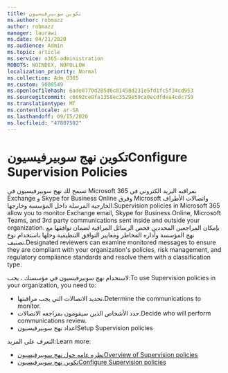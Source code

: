 ```yaml
---
title: تكوين سوبيرفيسيون
ms.author: robmazz
author: robmazz
manager: laurawi
ms.date: 04/21/2020
ms.audience: Admin
ms.topic: article
ms.service: o365-administration
ROBOTS: NOINDEX, NOFOLLOW
localization_priority: Normal
ms.collection: Adm_O365
ms.custom: 9000549
ms.openlocfilehash: 6ade8770d285d6c81458d231e5fd1fc5f34cd953
ms.sourcegitcommit: c6692ce0fa1358ec3529e59ca0ecdfdea4cdc759
ms.translationtype: MT
ms.contentlocale: ar-SA
ms.lasthandoff: 09/15/2020
ms.locfileid: "47807502"
---
```

# <a name="configure-supervision-policies"></a><span data-ttu-id="0175e-102">تكوين نهج سوبيرفيسيون</span><span class="sxs-lookup"><span data-stu-id="0175e-102">Configure Supervision Policies</span></span>

<span data-ttu-id="0175e-103">تسمح لك نهج سوبيرفيسيون في Microsoft 365 بمراقبه البريد الكتروني في Exchange و Skype for Business Online وفرق Microsoft واتصالات الأطراف الخارجية المرسلة داخل المؤسسة وخارجها.</span><span class="sxs-lookup"><span data-stu-id="0175e-103">Supervision policies in Microsoft 365 allow you to monitor Exchange email, Skype for Business Online, Microsoft Teams, and 3rd party communications sent inside and outside your organization.</span></span> <span data-ttu-id="0175e-104">بإمكان المراجعين المحددين فحص الرسائل المراقبة لضمان توافقها مع نهج المؤسسة وأداره المخاطر ومعايير التوافق التنظيمية وحلها باستخدام نوع تصنيف.</span><span class="sxs-lookup"><span data-stu-id="0175e-104">Designated reviewers can examine monitored messages to ensure they are compliant with your organization's policies, risk management, and regulatory compliance standards and resolve them with a classification type.</span></span>

<span data-ttu-id="0175e-105">لاستخدام نهج سوبيرفيسيون في مؤسستك ، يجب:</span><span class="sxs-lookup"><span data-stu-id="0175e-105">To use Supervision policies in your organization, you need to:</span></span>

- <span data-ttu-id="0175e-106">تحديد الاتصالات التي يجب مراقبتها.</span><span class="sxs-lookup"><span data-stu-id="0175e-106">Determine the communications to monitor.</span></span>
- <span data-ttu-id="0175e-107">حدد الأشخاص الذين سيقومون بمراجعه الاتصالات.</span><span class="sxs-lookup"><span data-stu-id="0175e-107">Decide who will perform communications review.</span></span>
- <span data-ttu-id="0175e-108">اعداد نهج سوبيرفيسيون</span><span class="sxs-lookup"><span data-stu-id="0175e-108">Setup Supervision policies</span></span>

<span data-ttu-id="0175e-109">التعرف على المزيد:</span><span class="sxs-lookup"><span data-stu-id="0175e-109">Learn more:</span></span>

- [<span data-ttu-id="0175e-110">نظره عامه حول نهج سوبيرفيسيون</span><span class="sxs-lookup"><span data-stu-id="0175e-110">Overview of Supervision policies</span></span>](https://docs.microsoft.com/microsoft-365/compliance/supervision-policies)
- [<span data-ttu-id="0175e-111">تكوين نهج سوبيرفيسيون</span><span class="sxs-lookup"><span data-stu-id="0175e-111">Configure Supervision policies</span></span>](https://docs.microsoft.com/microsoft-365/compliance/configure-supervision-policies)
